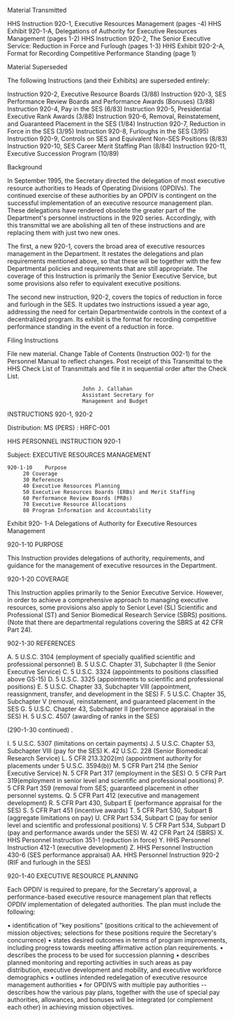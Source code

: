 
Material Transmitted

HHS Instruction 920-1, Executive Resources Management (pages -4)
HHS Exhibit 920-1-A, Delegations of Authority for Executive Resources Management (pages 1-2)
HHS Instruction 920-2, The Senior Executive Service: Reduction in Force and Furlough (pages 1-3)
HHS Exhibit 920-2-A, Format for Recording Competitive Performance Standing (page 1)

Material Superseded

The following Instructions (and their Exhibits) are superseded entirely:

Instruction 920-2, Executive Resource Boards (3/88)
Instruction 920-3, SES Performance Review Boards and Performance Awards (Bonuses) (3/88)
Instruction 920-4, Pay in the SES (6/83)
Instruction 920-5, Presidential Executive Rank Awards (3/88)
Instruction 920-6, Removal, Reinstatement, and Guaranteed Placement in the SES (1/84)
Instruction 920-7, Reduction in Force in the SES (3/95)
Instruction 920-8, Furloughs in the SES (3/95)
Instruction 920-9, Controls on SES and Equivalent Non-SES Positions (8/83)
Instruction 920-10, SES Career Merit Staffing Plan (8/84)
Instruction 920-11, Executive Succession Program (10/89)

Background

In September 1995, the Secretary directed the delegation of most executive resource authorities to Heads of Operating Divisions (OPDIVs). The continued exercise of these authorities by an OPDIV is contingent on the successful implementation of an executive resource management plan. These delegations have rendered obsolete the greater part of the Department's personnel instructions in the 920 series. Accordingly, with this transmittal we are abolishing all ten of these instructions and are replacing them with just two new ones.

The first, a new 920-1, covers the broad area of executive resources management in the Department. It restates the delegations and plan requirements mentioned above, so that these will be together with the few Departmental policies and requirements that are still appropriate. The coverage of this Instruction is primarily the Senior Executive Service, but some provisions also refer to equivalent executive positions.

 

The second new instruction, 920-2, covers the topics of reduction in force and furlough in the SES.  It updates two instructions issued a year ago, addressing the need for certain Departmentwide controls in the context of a decentralized program. Its exhibit is the format for recording competitive performance standing in the event of a reduction in force.

Filing Instructions

File new material.  Change Table of Contents (Instruction 002-1) for the Personnel Manual to reflect changes. Post receipt of this Transmittal to the HHS Check List of Transmittals and file it in sequential order after the Check List.







							John J. Callahan
							Assistant Secretary for
							Management and Budget














INSTRUCTIONS 920-1, 920-2







Distribution:  MS (PERS) :  HRFC-001

 

HHS PERSONNEL INSTRUCTION 920-1

Subject: EXECUTIVE RESOURCES MANAGEMENT

	920-1-10	Purpose
		 20	Coverage
		 30	References
		 40	Executive Resources Planning
		 50	Executive Resources Boards (ERBs) and Merit Staffing
		 60	Performance Review Boards (PRBs)
		 70	Executive Resource Allocations
		 80	Program Information and Accountability

Exhibit 920- 1-A   Delegations of Authority for Executive Resources Management

920-1-10 PURPOSE

This Instruction provides delegations of authority, requirements, and guidance for the management of executive resources in the Department.

920-1-20 COVERAGE

This Instruction applies primarily to the Senior Executive Service. However, in order to achieve a comprehensive approach to managing executive resources, some provisions also apply to Senior Level (SL) Scientific and Professional (ST) and Senior Biomedical Research Service (SBRS) positions. (Note that there are departmental regulations covering the SBRS at 42 CFR Part 24).

902-1-30 REFERENCES

A.	5 U.S.C. 3104 (employment of specially qualified scientific and professional 	personnel)
B.	5 U.S.C. Chapter 31, Subchapter II (the Senior Executive Service)
C.	5 U.S.C. 3324 (appointments to positions classified above GS-15)
D.	5 U.S.C. 3325 (appointments to scientific and professional positions)
E.	5 U.S.C. Chapter 33, Subchapter VIII (appointment, reassignment, transfer, and 	development in the SES)
F.	5 U.S.C. Chapter 35, Subchapter V (removal, reinstatement, and guaranteed 	placement in the SES
G.	5 U.S.C. Chapter 43, Subchapter II (performance appraisal in the SES)
H.	5 U.S.C. 4507 (awarding of ranks in the SES)
 

(290-1-30 continued) .

I.	5 U.S.C. 5307 (limitations on certain payments)
J.	5 U.S.C. Chapter 53, Subchapter VIII (pay for the SES)
K.	42 U.S.C. 228 (Senior Biomedical Research Service)
L.	5 CFR 213.3202(m) (appointment authority for placements under 5 U.S.C. 	3594(b))
M.	5 CFR Part 214 (the Senior Executive Service)
N.	5 CFR Part 317 (employment in the SES)
O.	5 CFR Part 319(employment in senior level and scientific and professional 	positions)
P.	5 CFR Part 359 (removal from SES; guaranteed placement in other personnel 	systems.
Q.	5 CFR Part 412 (executive and management development)
R.	5 CFR Part 430, Subpart E (performance appraisal for the SES)
S.	5 CFR Part 451 (incentive awards)
T.	5 CFR Part 530, Subpart B (aggregate limitations on pay)
U.	CFR Part 534, Subpart C (pay for senior level and scientific and professional 	positions)
V.	5 CFR Part 534, Subpart D (pay and performance awards under the SES)
W.	42 CFR Part 24 (SBRS)
X.	HHS Personnel Instruction 351-1 (reduction in force)
Y.	HHS Personnel Instruction 412-1 (executive development)
Z.	HHS Personnel Instruction 430-6 (SES performance appraisal)
AA.	HHS Personnel Instruction 920-2 (RIF and furlough in the SES)

920-1-40  EXECUTIVE RESOURCE PLANNING

Each OPDIV is required to prepare, for the Secretary's approval, a performance-based executive resource management plan that reflects OPDIV implementation of delegated authorities. The plan must include the following:

•	identification of "key positions" (positions critical to the achievement of mission objectives; selections for these positions require the Secretary's concurrence)
•	states desired outcomes in terms of program improvements, including progress towards meeting affirmative action plan requirements.
•	describes the process to be used for succession planning
•	describes planned monitoring and reporting activities in such areas as pay distribution, executive development and mobility, and executive workforce demographics
•	outlines intended redelegation of executive resource management authorities
•	for OPDIVS with multiple pay authorities -- describes how the various pay plans, together with the use of special pay authorities, allowances, and bonuses will be integrated (or complement each other) in achieving mission objectives.
 
